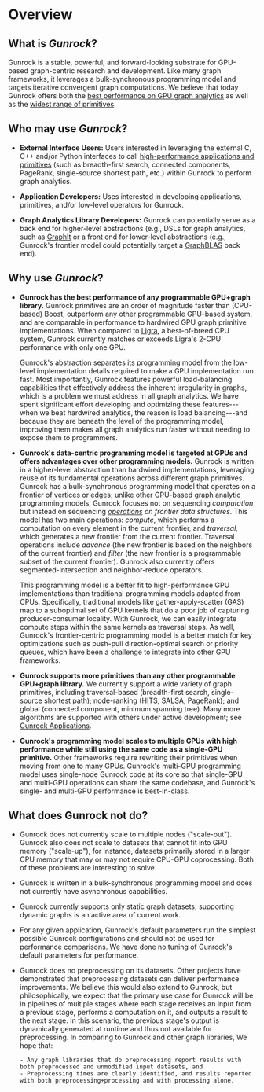 # Overview

## What is _Gunrock_?
Gunrock is a stable, powerful, and forward-looking substrate for GPU-based graph-centric research and development. Like many graph frameworks, it leverages a bulk-synchronous programming model and targets iterative convergent graph computations. We believe that today Gunrock offers both the [best performance on GPU graph analytics](#results-and-analysis) as well as the [widest range of primitives](#gunrock-39-s-application-cases).

## Who may use _Gunrock_?

+ **External Interface Users:** Users interested in leveraging the external C, C++ and/or Python interfaces to call [high-performance applications and primitives](#gunrock-39-s-application-cases) (such as breadth-first search, connected components, PageRank, single-source shortest path, etc.) within Gunrock to perform graph analytics.

+ **Application Developers:** Uses interested in developing applications, primitives, and/or low-level operators for Gunrock.

+ **Graph Analytics Library Developers:** Gunrock can potentially serve as a back end for higher-level abstractions (e.g., DSLs for graph analytics, such as [GraphIt](https://graphit-lang.org/) or a front end for lower-level abstractions (e.g., Gunrock's frontier model could potentially target a [GraphBLAS](http://graphblas.org/) back end).

## Why use _Gunrock_?
-   **Gunrock has the best performance of any programmable GPU+graph library.** Gunrock primitives are an order of magnitude faster than (CPU-based) Boost, outperform any other programmable GPU-based system, and are comparable in performance to hardwired GPU graph primitive implementations. When compared to [Ligra](https://github.com/jshun/ligra), a best-of-breed CPU system, Gunrock currently matches or exceeds Ligra's 2-CPU performance with only one GPU.

    Gunrock's abstraction separates its programming model from the low-level implementation details required to make a GPU implementation run fast. Most importantly, Gunrock features powerful load-balancing capabilities that effectively address the inherent irregularity in graphs, which is a problem we must address in all graph analytics. We have spent significant effort developing and optimizing these features---when we beat hardwired analytics, the reason is load balancing---and because they are beneath the level of the programming model, improving them makes all graph analytics run faster without needing to expose them to programmers.

-   **Gunrock's data-centric programming model is targeted at GPUs and offers advantages over other programming models.** Gunrock is written in a higher-level abstraction than hardwired implementations, leveraging reuse of its fundamental operations across different graph primitives. Gunrock has a bulk-synchronous programming model that operates on a frontier of vertices or edges; unlike other GPU-based graph analytic programming models, Gunrock focuses not on sequencing *computation* but instead on sequencing *[operations](#operators) on frontier data structures*. This model has two main operations: *compute*, which performs a computation on every element in the current frontier, and *traversal*, which generates a new frontier from the current frontier. Traversal operations include *advance* (the new frontier is based on the neighbors of the current frontier) and *filter* (the new frontier is a programmable subset of the current frontier). Gunrock also currently offers segmented-intersection and neighbor-reduce operators.

    This programming model is a better fit to high-performance GPU implementations than traditional programming models adapted from CPUs. Specifically, traditional models like gather-apply-scatter (GAS) map to a suboptimal set of GPU kernels that do a poor job of capturing producer-consumer locality. With Gunrock, we can easily integrate compute steps within the same kernels as traversal steps. As well, Gunrock's frontier-centric programming model is a better match for key optimizations such as push-pull direction-optimal search or priority queues, which have been a challenge to integrate into other GPU frameworks.

-   **Gunrock supports more primitives than any other programmable GPU+graph library.** We currently support a wide variety of graph primitives, including traversal-based (breadth-first search, single-source shortest path); node-ranking (HITS, SALSA, PageRank); and global (connected component, minimum spanning tree). Many more algorithms are supported with others under active development; see [Gunrock Applications](https://gunrock.github.io/docs/#gunrock-39-s-application-cases).

-   **Gunrock's programming model scales to multiple GPUs with high performance while still using the same code as a single-GPU primitive.** Other frameworks require rewriting their primitives when moving from one to many GPUs. Gunrock's multi-GPU programming model uses single-node Gunrock code at its core so that single-GPU and multi-GPU operations can share the same codebase, and Gunrock's single- and multi-GPU performance is best-in-class.

## What does Gunrock not do?

-   Gunrock does not currently scale to multiple nodes ("scale-out"). Gunrock also does not scale to datasets that cannot fit into GPU memory ("scale-up"), for instance, datasets primarily stored in a larger CPU memory that may or may not require CPU-GPU coprocessing. Both of these problems are interesting to solve.

-   Gunrock is written in a bulk-synchronous programming model and does not currently have asynchronous capabilities.

-   Gunrock currently supports only static graph datasets; supporting dynamic graphs is an active area of current work.

-   For any given application, Gunrock's default parameters run the simplest possible Gunrock configurations and should not be used for performance comparisons. We have done no tuning of Gunrock's default parameters for performance.

-   Gunrock does no preprocessing on its datasets. Other projects have demonstrated that preprocessing datasets can deliver performance improvements. We believe this would also extend to Gunrock, but philosophically, we expect that the primary use case for Gunrock will be in pipelines of multiple stages where each stage receives an input from a previous stage, performs a computation on it, and outputs a result to the next stage. In this scenario, the previous stage's output is dynamically generated at runtime and thus not available for preprocessing. In comparing to Gunrock and other graph libraries, We hope that:

        - Any graph libraries that do preprocessing report results with both preprocessed and unmodified input datasets, and
        - Preprocessing times are clearly identified, and results reported with both preprocessing+processing and with processing alone.
